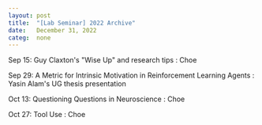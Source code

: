 ```yaml
---
layout: post
title:  "[Lab Seminar] 2022 Archive"
date:   December 31, 2022
categ:  none
---
```


<p>
Sep 15: Guy Claxton's "Wise Up" and research tips : Choe

<p>
Sep 29: A Metric for Intrinsic Motivation in Reinforcement Learning Agents : Yasin Alam's UG thesis presentation

<p>
Oct 13: Questioning Questions in Neuroscience : Choe

<p>
Oct 27: Tool Use : Choe













 

